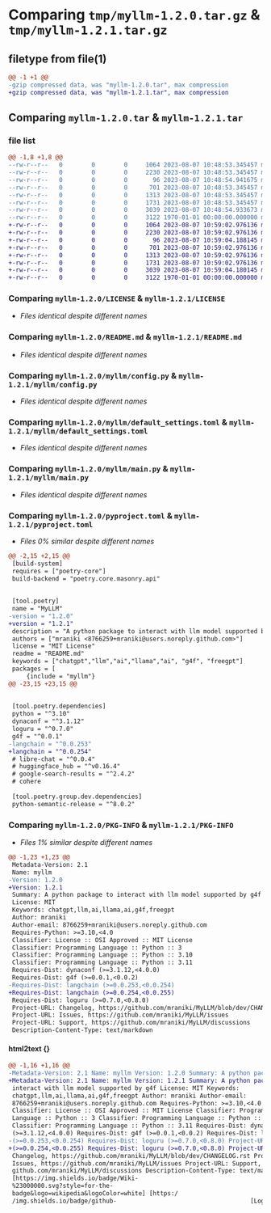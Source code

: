 # Comparing `tmp/myllm-1.2.0.tar.gz` & `tmp/myllm-1.2.1.tar.gz`

## filetype from file(1)

```diff
@@ -1 +1 @@
-gzip compressed data, was "myllm-1.2.0.tar", max compression
+gzip compressed data, was "myllm-1.2.1.tar", max compression
```

## Comparing `myllm-1.2.0.tar` & `myllm-1.2.1.tar`

### file list

```diff
@@ -1,8 +1,8 @@
--rw-r--r--   0        0        0     1064 2023-08-07 10:48:53.345457 myllm-1.2.0/LICENSE
--rw-r--r--   0        0        0     2230 2023-08-07 10:48:53.345457 myllm-1.2.0/README.md
--rw-r--r--   0        0        0       96 2023-08-07 10:48:54.941675 myllm-1.2.0/myllm/__init__.py
--rw-r--r--   0        0        0      701 2023-08-07 10:48:53.345457 myllm-1.2.0/myllm/config.py
--rw-r--r--   0        0        0     1313 2023-08-07 10:48:53.345457 myllm-1.2.0/myllm/default_settings.toml
--rw-r--r--   0        0        0     1731 2023-08-07 10:48:53.345457 myllm-1.2.0/myllm/main.py
--rw-r--r--   0        0        0     3039 2023-08-07 10:48:54.933673 myllm-1.2.0/pyproject.toml
--rw-r--r--   0        0        0     3122 1970-01-01 00:00:00.000000 myllm-1.2.0/PKG-INFO
+-rw-r--r--   0        0        0     1064 2023-08-07 10:59:02.976136 myllm-1.2.1/LICENSE
+-rw-r--r--   0        0        0     2230 2023-08-07 10:59:02.976136 myllm-1.2.1/README.md
+-rw-r--r--   0        0        0       96 2023-08-07 10:59:04.188145 myllm-1.2.1/myllm/__init__.py
+-rw-r--r--   0        0        0      701 2023-08-07 10:59:02.976136 myllm-1.2.1/myllm/config.py
+-rw-r--r--   0        0        0     1313 2023-08-07 10:59:02.976136 myllm-1.2.1/myllm/default_settings.toml
+-rw-r--r--   0        0        0     1731 2023-08-07 10:59:02.976136 myllm-1.2.1/myllm/main.py
+-rw-r--r--   0        0        0     3039 2023-08-07 10:59:04.180145 myllm-1.2.1/pyproject.toml
+-rw-r--r--   0        0        0     3122 1970-01-01 00:00:00.000000 myllm-1.2.1/PKG-INFO
```

### Comparing `myllm-1.2.0/LICENSE` & `myllm-1.2.1/LICENSE`

 * *Files identical despite different names*

### Comparing `myllm-1.2.0/README.md` & `myllm-1.2.1/README.md`

 * *Files identical despite different names*

### Comparing `myllm-1.2.0/myllm/config.py` & `myllm-1.2.1/myllm/config.py`

 * *Files identical despite different names*

### Comparing `myllm-1.2.0/myllm/default_settings.toml` & `myllm-1.2.1/myllm/default_settings.toml`

 * *Files identical despite different names*

### Comparing `myllm-1.2.0/myllm/main.py` & `myllm-1.2.1/myllm/main.py`

 * *Files identical despite different names*

### Comparing `myllm-1.2.0/pyproject.toml` & `myllm-1.2.1/pyproject.toml`

 * *Files 0% similar despite different names*

```diff
@@ -2,15 +2,15 @@
 [build-system]
 requires = ["poetry-core"]
 build-backend = "poetry.core.masonry.api"
 
 
 [tool.poetry]
 name = "MyLLM"
-version = "1.2.0"
+version = "1.2.1"
 description = "A python package to interact with llm model supported by g4f"
 authors = ["mraniki <8766259+mraniki@users.noreply.github.com>"]
 license = "MIT License"
 readme = "README.md"
 keywords = ["chatgpt","llm","ai","llama","ai", "g4f", "freegpt"]
 packages = [
     {include = "myllm"}
@@ -23,15 +23,15 @@
 
 
 [tool.poetry.dependencies]
 python = "^3.10"
 dynaconf = "^3.1.12"
 loguru = "^0.7.0"
 g4f = "^0.0.1"
-langchain = "^0.0.253"
+langchain = "^0.0.254"
 # libre-chat = "^0.0.4"
 # huggingface_hub = "^v0.16.4"
 # google-search-results = "^2.4.2"
 # cohere
 
 [tool.poetry.group.dev.dependencies]
 python-semantic-release = "^8.0.2"
```

### Comparing `myllm-1.2.0/PKG-INFO` & `myllm-1.2.1/PKG-INFO`

 * *Files 1% similar despite different names*

```diff
@@ -1,23 +1,23 @@
 Metadata-Version: 2.1
 Name: myllm
-Version: 1.2.0
+Version: 1.2.1
 Summary: A python package to interact with llm model supported by g4f
 License: MIT
 Keywords: chatgpt,llm,ai,llama,ai,g4f,freegpt
 Author: mraniki
 Author-email: 8766259+mraniki@users.noreply.github.com
 Requires-Python: >=3.10,<4.0
 Classifier: License :: OSI Approved :: MIT License
 Classifier: Programming Language :: Python :: 3
 Classifier: Programming Language :: Python :: 3.10
 Classifier: Programming Language :: Python :: 3.11
 Requires-Dist: dynaconf (>=3.1.12,<4.0.0)
 Requires-Dist: g4f (>=0.0.1,<0.0.2)
-Requires-Dist: langchain (>=0.0.253,<0.0.254)
+Requires-Dist: langchain (>=0.0.254,<0.0.255)
 Requires-Dist: loguru (>=0.7.0,<0.8.0)
 Project-URL: Changelog, https://github.com/mraniki/MyLLM/blob/dev/CHANGELOG.rst
 Project-URL: Issues, https://github.com/mraniki/MyLLM/issues
 Project-URL: Support, https://github.com/mraniki/MyLLM/discussions
 Description-Content-Type: text/markdown
```

#### html2text {}

```diff
@@ -1,16 +1,16 @@
-Metadata-Version: 2.1 Name: myllm Version: 1.2.0 Summary: A python package to
+Metadata-Version: 2.1 Name: myllm Version: 1.2.1 Summary: A python package to
 interact with llm model supported by g4f License: MIT Keywords:
 chatgpt,llm,ai,llama,ai,g4f,freegpt Author: mraniki Author-email:
 8766259+mraniki@users.noreply.github.com Requires-Python: >=3.10,<4.0
 Classifier: License :: OSI Approved :: MIT License Classifier: Programming
 Language :: Python :: 3 Classifier: Programming Language :: Python :: 3.10
 Classifier: Programming Language :: Python :: 3.11 Requires-Dist: dynaconf
 (>=3.1.12,<4.0.0) Requires-Dist: g4f (>=0.0.1,<0.0.2) Requires-Dist: langchain
-(>=0.0.253,<0.0.254) Requires-Dist: loguru (>=0.7.0,<0.8.0) Project-URL:
+(>=0.0.254,<0.0.255) Requires-Dist: loguru (>=0.7.0,<0.8.0) Project-URL:
 Changelog, https://github.com/mraniki/MyLLM/blob/dev/CHANGELOG.rst Project-URL:
 Issues, https://github.com/mraniki/MyLLM/issues Project-URL: Support, https://
 github.com/mraniki/MyLLM/discussions Description-Content-Type: text/markdown
 [https://img.shields.io/badge/Wiki-
 %23000000.svg?style=for-the-
 badge&logo=wikipedia&logoColor=white] [https:/
 /img.shields.io/badge/github-                                     [Logo]
```

